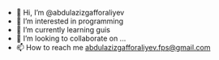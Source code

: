- 👋 Hi, I’m @abdulazizgafforaliyev
- 👀 I’m interested in programming
- 🌱 I’m currently learning guis
- 💞️ I’m looking to collaborate on ...
- 📫 How to reach me abdulazizgafforaliyev.fps@gmail.com

<!---
abdulazizgafforaliyev/abdulazizgafforaliyev is a ✨ special ✨ repository because its `README.md` (this file) appears on your GitHub profile.
You can click the Preview link to take a look at your changes.
--->

